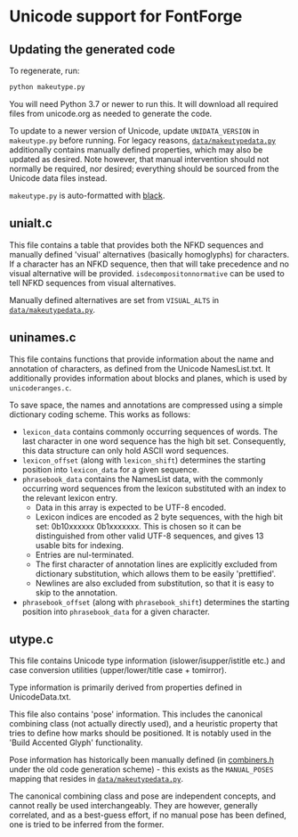# Unicode support for FontForge

## Updating the generated code

To regenerate, run:

```bash
python makeutype.py
```

You will need Python 3.7 or newer to run this. It will download all required
files from unicode.org as needed to generate the code.

To update to a newer version of Unicode, update `UNIDATA_VERSION` in
`makeutype.py` before running. For legacy reasons,
[`data/makeutypedata.py`](data/makeutypedata.py) additionally contains manually
defined properties, which may also be updated as desired. Note however, that
manual intervention should not normally be required, nor desired; everything
should be sourced from the Unicode data files instead.

`makeutype.py` is auto-formatted with [black](https://github.com/psf/black).

## unialt.c

This file contains a table that provides both the NFKD sequences and manually
defined 'visual' alternatives (basically homoglyphs) for characters. If a
character has an NFKD sequence, then that will take precedence and no visual
alternative will be provided. `isdecompositonnormative` can be used to tell
NFKD sequences from visual alternatives.

Manually defined alternatives are set from `VISUAL_ALTS` in
[`data/makeutypedata.py`](data/makeutypedata.py).

## uninames.c

This file contains functions that provide information about the name and
annotation of characters, as defined from the Unicode NamesList.txt. It
additionally provides information about blocks and planes, which is used
by `unicoderanges.c`.

To save space, the names and annotations are compressed using a simple
dictionary coding scheme. This works as follows:

* `lexicon_data` contains commonly occurring sequences of words. The last
  character in one word sequence has the high bit set. Consequently, this
  data structure can only hold ASCII word sequences.
* `lexicon_offset` (along with `lexicon_shift`) determines the starting
   position into `lexicon_data` for a given sequence.
* `phrasebook_data` contains the NamesList data, with the commonly occurring
  word sequences from the lexicon substituted with an index to the relevant
  lexicon entry.
  - Data in this array is expected to be UTF-8 encoded.
  - Lexicon indices are encoded as 2 byte sequences, with the high bit set:
    0b10xxxxxx 0b1xxxxxxx. This is chosen so it can be distinguished from
    other valid UTF-8 sequences, and gives 13 usable bits for indexing.
  - Entries are nul-terminated.
  - The first character of annotation lines are explicitly excluded from
    dictionary substitution, which allows them to be easily 'prettified'.
  - Newlines are also excluded from substitution, so that it is easy to
    skip to the annotation.
* `phrasebook_offset` (along with `phrasebook_shift`) determines the
  starting position into `phrasebook_data` for a given character.


## utype.c

This file contains Unicode type information (islower/isupper/istitle etc.) and
case conversion utilities (upper/lower/title case + tomirror).

Type information is primarily derived from properties defined in
UnicodeData.txt.

This file also contains 'pose' information. This includes the canonical
combining class (not actually directly used), and a heuristic property that
tries to define how marks should be positioned. It is notably used in the
'Build Accented Glyph' functionality.

Pose information has historically been manually defined (in
[combiners.h](https://github.com/fontforge/fontforge/blob/892cd25ae1d8c78dbbaba5c7426112d761ff6c3b/Unicode/combiners.h)
under the old code generation scheme) - this exists as the `MANUAL_POSES`
mapping that resides in [`data/makeutypedata.py`](data/makeutypedata.py).

The canonical combining class and pose are independent concepts, and cannot
really be used interchangeably. They are however, generally correlated, and as
a best-guess effort, if no manual pose has been defined, one is tried to be
inferred from the former.
